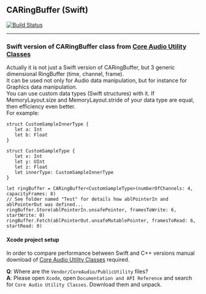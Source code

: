 ## CARingBuffer (Swift)

[![Build Status](https://travis-ci.org/vgorloff/CARingBuffer.svg?branch=master)](https://travis-ci.org/vgorloff/CARingBuffer)

---

### Swift version of CARingBuffer class from [Core Audio Utility Classes](https://www.google.de/search?q=Core+Audio+Utility+Classes)

Actually it is not just a Swift version of CARingBuffer, but 3 generic dimensional RingBuffer (time, channel, frame).   
It can be used not only for Audio data manipulation, but for instance for Graphics data manipulation.   
You can use custom data types (Swift structures) with it. If MemoryLayout.size and MemoryLayout.stride of your data type are equal, then efficiency even better.   
For example:

    struct CustomSampleInnerType {
       let a: Int
       let b: Float
    }
    
    struct CustomSampleType {
       let x: Int
       let y: UInt
       let z: Float
       let innerType: CustomSampleInnerType
    }
    
    let ringBuffer = CARingBuffer<CustomSampleType>(numberOfChannels: 4, capacityFrames: 8)
    // See folder named "Test" for details how ablPointerIn and ablPointerOut was defined...
    ringBuffer.Store(ablPointerIn.unsafePointer, framesToWrite: 6, startWrite: 0)
    ringBuffer.Fetch(ablPointerOut.unsafeMutablePointer, framesToRead: 6, startRead: 0)

#### Xcode project setup

In order to compare performance between Swift and C++ versions manual download of [Core Audio Utility Classes](https://www.google.de/search?q=Core+Audio+Utility+Classes) required.


**Q**: Where are the `Vendor/CoreAudio/PublicUtility` files?  
**A**: Please open `Xcode`, open `Documentation and API Reference` and search for `Core Audio Utility Classes`. Download them and unpack.
